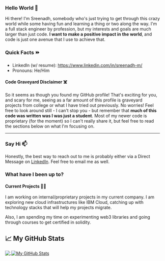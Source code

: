 ### Hello World 👋

Hi there! I'm Sreenadh, somebody who's just trying to get through this crazy world while some having fun and learning a thing or two along the way. I'm a full stack engineer by profession, but my interests and goals are much larger than just code. **I want to make a positive impact in the world**, and code is just one avenue that I use to achieve that.

### Quick Facts ⏩

- LinkedIn (w/ resume): <https://www.linkedin.com/in/sreenadh-m/>
- Pronouns: He/Him

#### Code Graveyard Disclaimer ☠️

So it seems as though you found my GitHub profile! That's exciting for you, and scary for me, seeing as a far amount of this profile is graveyard projects from college or what I have tried out previously. No worries! Feel free to look around still - I can't stop you - but remember that **much of this code was written was I was just a student**. Most of my newer code is proprietary (for the moment) so I can't really share it, but feel free to read the sections below on what I'm focusing on.

---

### Say Hi 📫

Honestly, the best way to reach out to me is probably either via a Direct Message on [LinkedIn](https://www.linkedin.com/in/sreenadh-m/). Feel free to email me as well.

### What have I been up to?

#### Current Projects 👨‍💻

I am working on internal/proprietary projects in my current company. I am exploring new cloud infrastructures like IBM Cloud, catching up with technology stacks that will help my projects migrate.

Also, I am spending my time on experimenting web3 libraries and going through courses to get certified in solidity.

## &#x1f4c8; My GitHub Stats

<a href="https://github.com/sr33nadhm">
  <img align="center" src="https://github-readme-stats.vercel.app/api/top-langs/?username=sr33nadhm&title_color=ffffff&text_color=c9cacc&icon_color=2bbc8a&bg_color=1d1f21" />
</a>

<a href="https://github.com/sr33nadhm">
  <img align="center" src="https://github-readme-stats.vercel.app/api?username=sr33nadhm&show_icons=true&line_height=27&count_private=true&title_color=ffffff&text_color=c9cacc&icon_color=2bbc8a&bg_color=1d1f21" alt="My GitHub Stats" />
</a>

[github-api]: https://docs.github.com/en/rest
[express]: http://expressjs.com/
[react]: https://reactjs.org/
[nextjs]: https://nextjs.org/
[nodejs]: https://nodejs.org/
